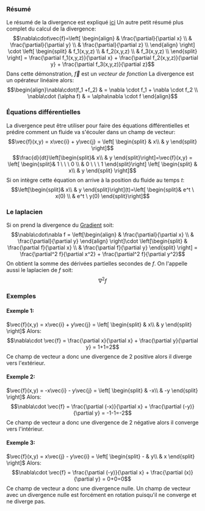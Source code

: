 ### Résumé
Le résumé de la divergence est expliqué [ici](Analyse%20vectorielle/Analyse%20vectorielle.md#Divergence) 
Un autre petit résumé plus complet du calcul de la divergence:$$\nabla\cdot\vec{f}=\left[ \begin{align} & \frac{\partial}{\partial x} \\ & \frac{\partial}{\partial y} \\
& \frac{\partial}{\partial z} \\ \end{align} \right] \cdot \left[ \begin{split} & f_1(x,y,z) \\ & f_2(x,y,z) \\
& f_3(x,y,z) \\ \end{split} \right] = \frac{\partial f_1(x,y,z)}{\partial x} + \frac{\partial f_2(x,y,z)}{\partial y} + \frac{\partial f_3(x,y,z)}{\partial z}$$
Dans cette démonstration, $\vec{f}$ est un *vecteur de fonction*
La divergence est un opérateur linéaire alors: $$\begin{align}\nabla\cdot(f_1 +f_2) & = \nabla \cdot f_1 + \nabla \cdot f_2 \\
\nabla\cdot (\alpha f) & = \alpha\nabla \cdot f
\end{align}$$
### Équations différentielles
La divergence peut être utiliser pour faire des équations différentielles et prédire comment un fluide va s'écouler dans un champ de vecteur:$$\vec{f}(x,y) = x\vec{i} + y\vec{j} = \left[ \begin{split} & x\\ & y \end{split} \right]$$
$$\frac{d}{dt}\left[\begin{split}& x\\ & y \end{split}\right]=\vec{f}(x,y) = \left[ \begin{split}& 1 \ \ \ 0 \\ & 0 \ \ \ 1 \end{split}\right] \left[ \begin{split} & x\\ & y \end{split} \right]$$
Si on intègre cette équation on arrive à la position du fluide au temps $t$: $$\left[\begin{split}& x\\ & y \end{split}\right](t)=\left[ \begin{split}& e^t \ x(0) \\ & e^t \ y(0) \end{split}\right]$$
### Le laplacien
Si on prend la divergence du [Gradient](Analyse%20vectorielle/Gradient.md) soit: $$\nabla\cdot\nabla f = \left[\begin{align} & \frac{\partial}{\partial x} \\ & \frac{\partial}{\partial y} \end{align} \right]\cdot \left[\begin{split} & \frac{\partial f}{\partial x} \\ & \frac{\partial f}{\partial y} \end{split} \right] = \frac{\partial^2 f}{\partial x^2} + \frac{\partial^2 f}{\partial y^2}$$
On obtient la somme des dérivées partielles secondes de $f$. On l'appelle aussi le laplacien de $f$ soit: $$\nabla^2f$$
### Exemples
#### Exemple 1:
$\vec{f}(x,y) = x\vec{i} + y\vec{j} = \left[ \begin{split} & x\\ & y \end{split} \right]$ 
Alors: $$\nabla\cdot \vec{f} = \frac{\partial x}{\partial x} + \frac{\partial y}{\partial y} = 1+1=2$$
Ce champ de vecteur a donc une divergence de 2 positive alors il diverge vers l'extérieur.

#### Exemple 2:
$\vec{f}(x,y) = -x\vec{i} - y\vec{j} = \left[ \begin{split} & -x\\ & -y \end{split} \right]$ 
Alors: $$\nabla\cdot \vec{f} = \frac{\partial (-x)}{\partial x} + \frac{\partial (-y)}{\partial y} = -1-1=-2$$
Ce champ de vecteur a donc une divergence de 2 négative alors il converge vers l'intérieur.
#### Exemple 3:
$\vec{f}(x,y) = x\vec{j} - y\vec{i} = \left[ \begin{split} - & y\\ & x \end{split} \right]$ 
Alors: $$\nabla\cdot \vec{f} = \frac{\partial (-y)}{\partial x} + \frac{\partial (x)}{\partial y} = 0+0=0$$
Ce champ de vecteur a donc une divergence nulle. Un champ de vecteur avec un divergence nulle est forcément en rotation puisqu'il ne converge et ne diverge pas.